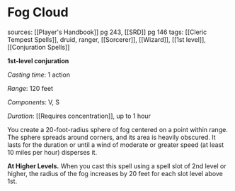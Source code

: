 # Fog Cloud
sources: [[Player's Handbook]] pg 243, [[SRD]] pg 146
tags: [[Cleric Tempest Spells]], druid, ranger, [[Sorcerer]], [[Wizard]], [[1st level]], [[Conjuration Spells]]

**1st-level conjuration**

*Casting time*: 1 action

*Range*: 120 feet

*Components*: V, S

*Duration*: [[Requires concentration]], up to 1 hour

You create a 20-foot-radius sphere of fog centered on a point within range. The sphere spreads around corners, and its area is heavily obscured. It lasts for the duration or until a wind of moderate or greater speed (at least 10 miles per hour) disperses it.

**At Higher Levels.** When you cast this spell using a spell slot of 2nd level or higher, the radius of the fog increases by 20 feet for each slot level above 1st.
